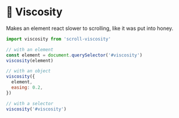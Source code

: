 # 🍯 Viscosity

Makes an element react slower to scrolling,
like it was put into honey.

```javascript
import viscosity from 'scroll-viscosity'

// with an element
const element = document.querySelector('#viscosity')
viscosity(element)

// with an object
viscosity({
  element,
  easing: 0.2,
})

// with a selector
viscosity('#viscosity')
```
